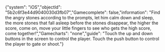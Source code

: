 {"system": "iOS","objectId": "5b2c6f3e44d9040030d3fb07","Gamecomplete": false,"information": "Find the angry stones according to the prompts, let him calm down and sleep, the more stones that fall asleep before the stones disappear, the higher the score, come on, move your little fingers to see who gets the high score, come together!","Gamecharts": "none","guide": "Touch the up and down buttons in the screen to control the player. Touch the push button to control the player to gate or shoot."}
